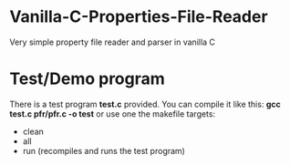 # Vanilla-C-Properties-File-Reader
Very simple property file reader and parser in vanilla C

# Test/Demo program
There is a test program **test.c** provided.
You can compile it like this: **gcc test.c pfr/pfr.c -o test**
or use one the makefile targets:

- clean 
- all 
- run (recompiles and runs the test program)

